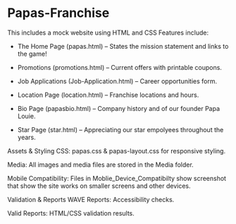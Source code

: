 # Papas-Franchise
This includes a mock website using HTML and CSS
Features include:
- The Home Page (papas.html) – States the mission statement and links to the game!

- Promotions (promotions.html) – Current offers with printable coupons.

- Job Applications (Job-Application.html) – Career opportunities form.

- Location Page (location.html) – Franchise locations and hours.

- Bio Page (papasbio.html) – Company history and of our founder Papa Louie.

- Star Page (star.html) – Appreciating our star empolyees throughout the years.

Assets & Styling
CSS: papas.css & papas-layout.css for responsive styling.

Media: All images and media files are stored in the Media folder.

Mobile Compatibility: Files in Moblie_Device_Compatibilty show screenshot that show the site works on smaller screens and other devices.

Validation & Reports
WAVE Reports: Accessibility checks.

Valid Reports: HTML/CSS validation results.


